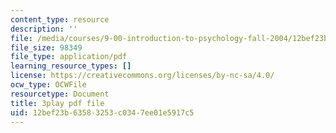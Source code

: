 ```yaml
---
content_type: resource
description: ''
file: /media/courses/9-00-introduction-to-psychology-fall-2004/12bef23b63583253c0347ee01e5917c5_10507.pdf
file_size: 98349
file_type: application/pdf
learning_resource_types: []
license: https://creativecommons.org/licenses/by-nc-sa/4.0/
ocw_type: OCWFile
resourcetype: Document
title: 3play pdf file
uid: 12bef23b-6358-3253-c034-7ee01e5917c5
---
```

